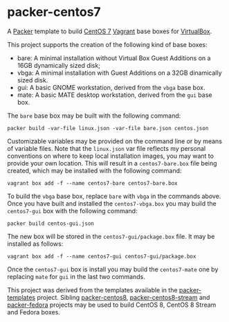 # packer-centos7
A [Packer](https://www.packer.io/) template to build [CentOS 7](https://www.centos.org/) [Vagrant](https://www.vagrantup.com/)
base boxes for [VirtualBox](https://www.virtualbox.org/).

This project supports the creation of the following kind of base boxes:
* bare: A minimal installation without Virtual Box Guest Additions on a 16GB dynamically sized disk;
* vbga: A minimal installation with Guest Additions on a 32GB dinamically sized disk.
* gui: A basic GNOME workstation, derived from the `vbga` base box.
* mate: A basic MATE desktop workstation, derived from the `gui` base box.

The `bare` base box may be built with the following command:

    packer build -var-file linux.json -var-file bare.json centos.json

Customizable variables may be provided on the command line or by means of variable files. Note that the `linux.json` var file
reflects my personal conventions on where to keep local installation images, you may want to provide your own location. This will
result in a `centos7-bare.box` file being created, which may be installed with the following command:

    vagrant box add -f --name centos7-bare centos7-bare.box

To build the `vbga` base box, replace `bare` with `vbga` in the commands above. Once you have built and installed the `centos7-vbga.box`
you may build the `centos7-gui` box with the following command:

    packer build centos-gui.json

The new box will be stored in the `centos7-gui/package.box` file. It may be installed as follows:

    vagrant box add -f --name centos7-gui centos7-gui/package.box

Once the `centos7-gui` box is install you may build the `centos7-mate` one by replacing `mate` for `gui` in the last two commands.

This project was derived from the templates available in the [packer-templates](https://github.com/maier/packer-templates) project.
Sibling [packer-centos8](https://github.com/nmusatti/packer-centos8), [packer-centos8-stream](https://github.com/nmusatti/packer-centos8-stream) and
[packer-fedora](https://github.com/nmusatti/packer-fedora) projects may be used to build CentOS 8, CentOS 8 Stream and Fedora boxes.
